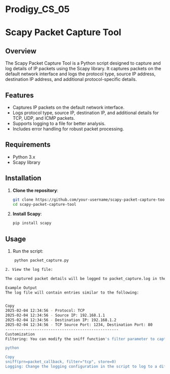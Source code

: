# Prodigy_CS_05

# Scapy Packet Capture Tool

## Overview

The Scapy Packet Capture Tool is a Python script designed to capture and log details of IP packets using the Scapy library. It captures packets on the default network interface and logs the protocol type, source IP address, destination IP address, and additional protocol-specific details.

## Features

- Captures IP packets on the default network interface.
- Logs protocol type, source IP, destination IP, and additional details for TCP, UDP, and ICMP packets.
- Supports logging to a file for better analysis.
- Includes error handling for robust packet processing.

## Requirements

- Python 3.x
- Scapy library

## Installation

1. **Clone the repository**:

   ```sh
   git clone https://github.com/your-username/scapy-packet-capture-tool.git
   cd scapy-packet-capture-tool

2. **Install Scapy**:

    ```sh
    pip install scapy

## Usage

1. Run the script:

```sh 
    python packet_capture.py

2. View the log file:

The captured packet details will be logged to packet_capture.log in the same directory.

Example Output
The log file will contain entries similar to the following:


Copy
2025-02-04 12:34:56 - Protocol: TCP
2025-02-04 12:34:56 - Source IP: 192.168.1.1
2025-02-04 12:34:56 - Destination IP: 192.168.1.2
2025-02-04 12:34:56 - TCP Source Port: 1234, Destination Port: 80
--------------------------------------------------
Customization
Filtering: You can modify the sniff function's filter parameter to capture specific types of traffic. For example, to capture only TCP packets:

python

Copy
sniff(prn=packet_callback, filter="tcp", store=0)
Logging: Change the logging configuration in the script to log to a different file or format as needed.


